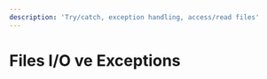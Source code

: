 ```yaml
---
description: 'Try/catch, exception handling, access/read files'
---
```


# Files I/O ve Exceptions

